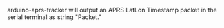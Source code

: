 arduino-aprs-tracker will output an APRS LatLon Timestamp packet in the serial terminal as string "Packet."
